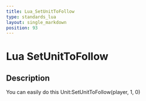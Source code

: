 ```yaml
---
title: Lua_SetUnitToFollow
type: standards_lua
layout: single_markdown
position: 93
---
```


# Lua SetUnitToFollow

## Description

You can easily do this Unit:SetUnitToFollow(player, 1, 0)
